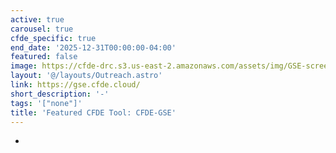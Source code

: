 ```yaml
---
active: true
carousel: true
cfde_specific: true
end_date: '2025-12-31T00:00:00-04:00'
featured: false
image: https://cfde-drc.s3.us-east-2.amazonaws.com/assets/img/GSE-screenshot.png
layout: '@/layouts/Outreach.astro'
link: https://gse.cfde.cloud/
short_description: '-'
tags: '["none"]'
title: 'Featured CFDE Tool: CFDE-GSE'
---
```

-